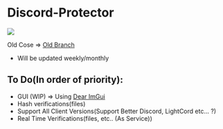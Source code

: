 # Discord-Protector

[![](https://www.codefactor.io/repository/github/HideakiAtsuyo/Discord-Protector/badge)](https://www.codefactor.io/repository/github/HideakiAtsuyo/Discord-Protector)

Old Cose => [Old Branch](https://github.com/HideakiAtsuyo/Discord-Protector/tree/old)

- Will be updated weekly/monthly

## To Do(In order of priority):

- GUI (WIP) => Using [Dear ImGui](https://github.com/ocornut/imgui)
- Hash verifications(files)
- Support All Client Versions(Support Better Discord, LightCord etc... ?)
- Real Time Verifications(files, etc.. (As Service))
